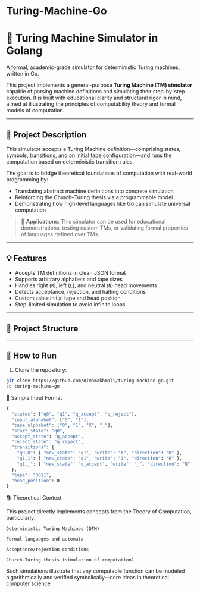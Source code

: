 # Turing-Machine-Go

# 🧠 Turing Machine Simulator in Golang

A formal, academic-grade simulator for deterministic Turing machines, written in Go.

This project implements a general-purpose **Turing Machine (TM) simulator** capable of parsing machine definitions and simulating their step-by-step execution. It is built with educational clarity and structural rigor in mind, aimed at illustrating the principles of computability theory and formal models of computation.

---

## 📘 Project Description

This simulator accepts a Turing Machine definition—comprising states, symbols, transitions, and an initial tape configuration—and runs the computation based on deterministic transition rules.

The goal is to bridge theoretical foundations of computation with real-world programming by:

- Translating abstract machine definitions into concrete simulation
- Reinforcing the Church–Turing thesis via a programmable model
- Demonstrating how high-level languages like Go can simulate universal computation

> 🧩 **Applications**: This simulator can be used for educational demonstrations, testing custom TMs, or validating formal properties of languages defined over TMs.

---

## 💡 Features

- Accepts TM definitions in clean JSON format
- Supports arbitrary alphabets and tape sizes
- Handles right (`R`), left (`L`), and neutral (`N`) head movements
- Detects acceptance, rejection, and halting conditions
- Customizable initial tape and head position
- Step-limited simulation to avoid infinite loops

---

## 📂 Project Structure



---

## 🔧 How to Run

1. Clone the repository:
```bash
git clone https://github.com/nimamakhmali/turing-machine-go.git
cd turing-machine-go
```
📄 Sample Input Format

```bash
{
  "states": ["q0", "q1", "q_accept", "q_reject"],
  "input_alphabet": ["0", "1"],
  "tape_alphabet": ["0", "1", "X", "_"],
  "start_state": "q0",
  "accept_state": "q_accept",
  "reject_state": "q_reject",
  "transitions": {
    "q0,0": { "new_state": "q1", "write": "X", "direction": "R" },
    "q1,1": { "new_state": "q1", "write": "1", "direction": "R" },
    "q1,_": { "new_state": "q_accept", "write": "_", "direction": "N" }
  },
  "tape": "0011",
  "head_position": 0
}

```

📚 Theoretical Context

This project directly implements concepts from the Theory of Computation, particularly:

    Deterministic Turing Machines (DTM)

    Formal languages and automata

    Acceptance/rejection conditions

    Church–Turing thesis (simulation of computation)

Such simulations illustrate that any computable function can be modeled algorithmically and verified symbolically—core ideas in theoretical computer science
